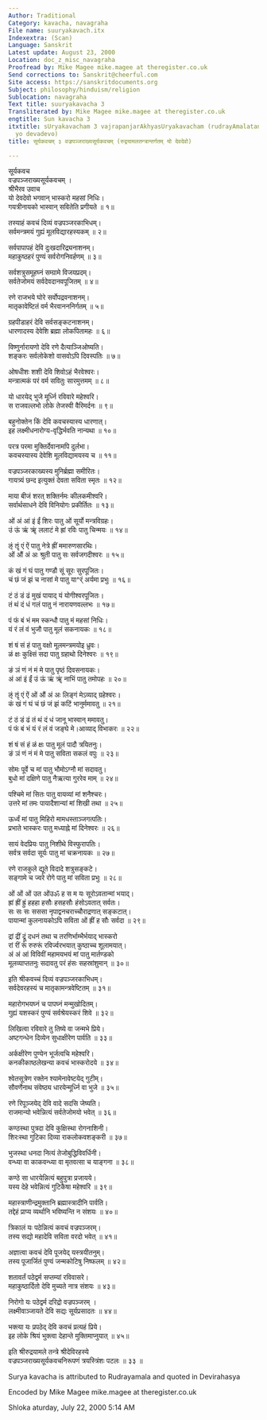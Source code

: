 ```yaml
---
Author: Traditional
Category: kavacha, navagraha
File name: suuryakavach.itx
Indexextra: (Scan)
Language: Sanskrit
Latest update: August 23, 2000
Location: doc_z_misc_navagraha
Proofread by: Mike Magee mike.magee at theregister.co.uk
Send corrections to: Sanskrit@cheerful.com
Site access: https://sanskritdocuments.org
Subject: philosophy/hinduism/religion
Sublocation: navagraha
Text title: suuryakavacha 3
Transliterated by: Mike Magee mike.magee at theregister.co.uk
engtitle: Sun kavacha 3
itxtitle: sUryakavacham 3 vajrapanjarAkhyasUryakavacham (rudrayAmalatantrAntargatam
  yo devadevo)
title: सूर्यकवचम् ३ वज्रपञ्जराख्यसूर्यकवचम् (रुद्रयामलतन्त्रान्तर्गतम् यो देवदेवो)

---
```

  
 सूर्यकवच   
वज्रपञ्जराख्यसूर्यकवचम् ।  
     श्रीभैरव उवाच  
यो देवदेवो भगवान् भास्करो महसां निधिः।  
गयत्रीनायको भास्वान् सवितेति प्रगीयते ॥ १॥  
  
तस्याहं कवचं दिव्यं वज्रपञ्जरकाभिधम्।  
सर्वमन्त्रमयं गुह्यं मूलविद्यारहस्यकम् ॥ २॥  
  
सर्वपापापहं देवि दुःखदारिद्र्यनाशनम्।  
महाकुष्ठहरं पुण्यं सर्वरोगनिवर्हणम् ॥ ३॥  
  
सर्वशत्रुसमूहघ्नं सम्ग्रामे विजयप्रदम्।  
सर्वतेजोमयं सर्वदेवदानवपूजितम् ॥ ४॥  
  
रणे राजभये घोरे सर्वोपद्रवनाशनम्।  
मातृकावेष्टितं वर्म भैरवानननिर्गतम् ॥ ५॥  
  
ग्रहपीडाहरं देवि सर्वसङ्कटनाशनम्।  
धारणादस्य देवेशि ब्रह्मा लोकपितामहः ॥ ६॥  
  
विष्णुर्नारायणो देवि रणे दैत्याञ्जिओष्यति।  
शङ्करः सर्वलोकेशो वासवोऽपि दिवस्पतिः ॥ ७॥  
  
ओषधीशः शशी देवि शिवोऽहं भैरवेश्वरः।  
मन्त्रात्मकं परं वर्म सवितुः सारमुत्तमम् ॥ ८॥  
  
यो धारयेद् भुजे मूर्ध्नि रविवारे महेश्वरि।  
स राजवल्लभो लोके तेजस्वी वैरिमर्दनः ॥ ९॥  
  
बहुनोक्तेन किं देवि कवचस्यास्य धारणात्।  
इह लक्ष्मीधनारोग्य-वृद्धिर्भवति नान्यथा ॥ १०॥  
  
परत्र परमा मुक्तिर्देवानामपि दुर्लभा।  
कवचस्यास्य देवेशि मूलविद्यामयस्य च ॥ ११॥  
  
वज्रपञ्जरकाख्यस्य मुनिर्ब्रह्मा समीरितः।  
गायत्र्यं छन्द इत्युक्तं देवता सविता स्मृतः ॥ १२॥  
  
माया बीजं शरत् शक्तिर्नमः कीलकमीश्वरि।  
सर्वार्थसाधने देवि विनियोगः प्रकीर्तितः ॥ १३॥  
  
ओं अं आं इं ईं शिरः पातु ओं सूर्यो मन्त्रविग्रहः।  
उं ऊं ऋं ॠं ललाटं मे ह्रां रविः पातु चिन्मयः ॥ १४॥  
  
ऌं ॡं एं ऐं पातु नेत्रे ह्रीं ममारुणसारथिः।  
ओं औं अं अः श्रुती पातु सः सर्वजगदीश्वरः ॥ १५॥  
  
कं खं गं घं पातु गण्डौ सूं सूरः सुरपूजितः।  
चं छं जं झं च नासां मे पातु या^र्ं अर्यमा प्रभुः ॥ १६॥  
  
टं ठं डं ढं मुखं पायाद् यं योगीश्वरपूजितः।  
तं थं दं धं गलं पातु नं नारायणवल्लभः ॥ १७॥  
  
पं फं बं भं मम स्कन्धौ पातु मं महसां निधिः।  
यं रं लं वं भुजौ पातु मूलं सकनायकः ॥ १८॥  
  
शं षं सं हं पातु वक्षो मूलमन्त्रमयोइ ध्रुवः।  
ळं क्षः कुक्ष्सिं सदा पातु ग्रहाथो दिनेश्वरः ॥ १९॥  
  
ङं ञं णं नं मं मे पातु पृष्ठं दिवसनायकः।  
अं आं इं ईं उं ऊं ऋं ॠं नाभिं पातु तमोपहः ॥ २०॥  
  
ऌं ॡं एं ऐं ओं औं अं अः लिङ्गं मेऽव्याद् ग्रहेश्वरः।  
कं खं गं घं चं छं जं झं कटिं भानुर्ममावतु ॥ २१॥  
  
टं ठं डं ढं तं थं दं धं जानू भास्वान् ममावतु।  
पं फं बं भं यं रं लं वं जङ्घे मे।आव्याद् विभाकरः ॥ २२॥  
  
शं षं सं हं ळं क्षः पातु मूलं पादौ त्रयितनुः।  
ङं ञं णं नं मं मे पातु सविता सकलं वपुः ॥ २३॥  
  
सोमः पूर्वे च मां पातु भौमोऽग्नौ मां सदावतु।  
बुधो मां दक्षिणे पातु नैऋत्या गुररेव माम् ॥ २४॥  
  
पश्चिमे मां सितः पातु वायव्यां मां शनैश्चरः।  
उत्तरे मां तमः पायादैशान्यां मां शिखी तथा ॥ २५॥  
  
ऊर्ध्वं मां पातु मिहिरो मामधस्ताञ्जगत्पतिः।  
प्रभाते भास्करः पातु मध्याह्ने मां दिनेश्वरः ॥ २६॥  
  
सायं वेदप्रियः पातु निशीथे विस्फुरापतिः।  
सर्वत्र सर्वदा सूर्यः पातु मां चक्रनायकः ॥ २७॥  
  
रणे राजकुले द्यूते विदादे शत्रुसङ्कटे।  
सङ्गामे च ज्वरे रोगे पातु मां सविता प्रभुः ॥ २८॥  
  
ओं ओं ओं उत ओंउॐ ह स म यः सूरोऽवतान्मां भयाद्।  
ह्रां ह्रीं ह्रुं हहहा हसौः हसहसौः हंसोऽवतात् सर्वतः।  
सः सः सः सससा नृपाद्वनचराच्चौराद्रणात् सङ्कटात्।  
पायान्मां कुलनायकोऽपि सविता ओं ह्रीं ह सौः सर्वदा ॥ २९॥  
  
द्रां द्रीं द्रूं दधनं तथा च तरणिर्भाम्भैर्भयाद् भास्करो  
रां रीं रूं रुरुरूं रविर्ज्वरभयात् कुष्ठाच्च शूलामयात्।  
अं अं आं विविवीं महामयभयं मां पातु मार्तण्डको  
मूलव्याप्ततनुः सदावतु परं हंसः सहस्रांशुमान् ॥ ३०॥  
  
इति श्रीकवच्चं दिव्यं वज्रपञ्जरकाभिधम्।  
सर्वदेवरहस्यं च मातृकामन्त्रवेष्टितम् ॥ ३१॥  
  
महारोगभयघ्नं च पापघ्नं मन्मुखोदितम्।  
गुह्यं यशस्करं पुण्यं सर्वश्रेयस्करं शिवे ॥ ३२॥  
  
लिखित्वा रविवारे तु तिष्ये वा जन्मभे प्रिये।  
अष्टगन्धेन दिव्येन सुधाक्षीरेण पार्वति ॥ ३३॥  
  
अर्कक्षीरेण पुण्येन भूर्जत्वचि महेश्वरि।  
कनकीकाष्ठलेखन्या कवचं भास्करोदये ॥ ३४॥  
  
श्वेतसूत्रेण रक्तेन श्यामेनावेष्टयेद् गुटीम्।  
सौवर्णेनाथ संवेष्ठ्य धारयेन्मूर्ध्नि वा भुजे ॥ ३५॥  
  
रणे रिपूञ्जयेद् देवि वादे सदसि जेष्यति।  
राजमान्यो भवेन्नित्यं सर्वतेजोमयो भवेत् ॥ ३६॥  
  
कण्ठस्था पुत्रदा देवि कुक्षिस्था रोगनाशिनी।  
शिरःस्था गुटिका दिव्या राकलोकवशङ्करी ॥ ३७॥  
  
भुजस्था धनदा नित्यं तेजोबुद्धिविवर्धिनी।  
वन्ध्या वा काकवन्ध्या वा मृतवत्सा च याङ्गना ॥ ३८॥  
  
कण्ठे सा धारयेन्नित्यं बहुपुत्रा प्रजायये।  
यस्य देहे भवेन्नित्यं गुटिकैषा महेश्वरि ॥ ३९॥  
  
महास्त्राणीन्द्रमुक्तानि ब्रह्मास्त्रादीनि पार्वति।  
तद्देहं प्राप्य व्यर्थानि भविष्यन्ति न संशयः ॥ ४०॥  
  
त्रिकालं यः पठेन्नित्यं कवचं वज्रपञ्जरम्।  
तस्य सद्यो महादेवि सविता वरदो भवेत् ॥ ४१॥  
  
अज्ञात्वा कवचं देवि पूजयेद् यस्त्रयीतनुम्।  
तस्य पूजार्जितं पुण्यं जन्मकोटिषु निष्फलम् ॥ ४२॥  
  
शतावर्तं पठेद्वर्म सप्तम्यां रविवासरे।  
महाकुष्ठार्दितो देवि मुच्यते नात्र संशयः ॥ ४३॥  
  
निरोगो यः पठेद्वर्म दरिद्रो वज्रपञ्जरम् ।  
लक्ष्मीवाञ्जायते देवि सद्यः सूर्यप्रसादतः ॥ ४४॥  
  
भक्त्या यः प्रपठेद् देवि कवचं प्रत्यहं प्रिये।  
इह लोके श्रियं भुक्त्वा देहान्ते मुक्तिमाप्नुयात् ॥ ४५॥  
  
इति श्रीरुद्रयामले तन्त्रे श्रीदेविरहस्ये  
वज्रपञ्जराख्यसूर्यकवचनिरूपणं त्रयस्त्रिंशः पटलः ॥ ३३ ॥  
  
  
  
Surya kavacha is attributed to Rudrayamala and quoted in Devirahasya  
  
Encoded by Mike Magee mike.magee at theregister.co.uk  
  
Shloka aturday, July 22, 2000 5:14 AM  
  
